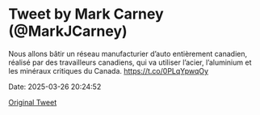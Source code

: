 # Tweet by Mark Carney (@MarkJCarney)

Nous allons bâtir un réseau manufacturier d’auto entièrement canadien, réalisé par des travailleurs canadiens, qui va utiliser l’acier, l’aluminium et les minéraux critiques du Canada. https://t.co/0PLqYpwqOy

Date: 2025-03-26 20:24:52

[Original Tweet](https://x.com/MarkJCarney/status/1904992974334788065)
